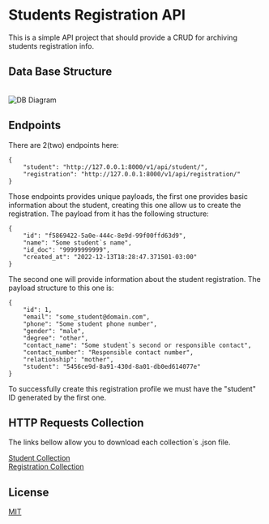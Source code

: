 # Students Registration API

This is a simple API project that should provide a CRUD for archiving students registration info.

## Data Base Structure

<div style="display: inline-block"></br>
    <img alt="DB Diagram" align="center" src='https://drive.google.com/uc?export=view&id=1QjwkEH85OtjmY6fNm8cJR-KKsrtgqoda'>
</div></br>

## Endpoints

There are 2(two) endpoints here:

```commandline
{
    "student": "http://127.0.0.1:8000/v1/api/student/",
    "registration": "http://127.0.0.1:8000/v1/api/registration/"
}
```
Those endpoints provides unique payloads, the first one provides basic information about the student, creating this
one allow us to create the registration. The payload from it has the following structure:

```commandline
{
    "id": "f5869422-5a0e-444c-8e9d-99f00ffd63d9",
    "name": "Some student`s name",
    "id_doc": "99999999999",
    "created_at": "2022-12-13T18:28:47.371501-03:00"
}
```

The second one will provide information about the student registration. The payload structure to this one is:

```commandline
{
    "id": 1,
    "email": "some_student@domain.com",
    "phone": "Some student phone number",
    "gender": "male",
    "degree": "other",
    "contact_name": "Some student`s second or responsible contact",
    "contact_number": "Responsible contact number",
    "relationship": "mother",
    "student": "5456ce9d-8a91-430d-8a01-db0ed614077e"
}
```

To successfully create this registration profile we must have the "student" ID generated by the first one.

## HTTP Requests Collection

The links bellow allow you to download each collection`s .json file.

[Student Collection](https://drive.google.com/uc?export=view&id=14d8xkjsBduEYa3qK8WrtlKBpJBoJX9_c)<br>
[Registration Collection](https://drive.google.com/uc?export=view&id=17dvhhpTbuLJvqvuOYX9glUKe7hGsMzYn)

## License

[MIT](https://choosealicense.com/licenses/mit/)
